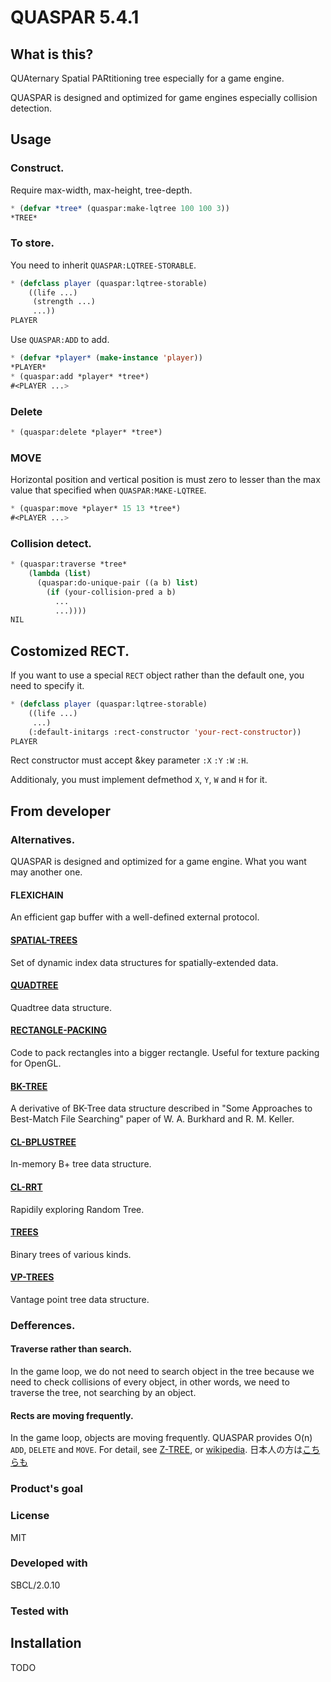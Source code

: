 # QUASPAR 5.4.1
## What is this?
QUAternary Spatial PARtitioning tree especially for a game engine.

QUASPAR is designed and optimized for game engines especially collision detection.

## Usage

### Construct.
Require max-width, max-height, tree-depth.

```lisp
* (defvar *tree* (quaspar:make-lqtree 100 100 3))
*TREE*
```

### To store.
You need to inherit `QUASPAR:LQTREE-STORABLE`.

```lisp
* (defclass player (quaspar:lqtree-storable)
    ((life ...)
     (strength ...)
     ...))
PLAYER
```
Use `QUASPAR:ADD` to add.

```lisp
* (defvar *player* (make-instance 'player))
*PLAYER*
* (quaspar:add *player* *tree*)
#<PLAYER ...>
```

### Delete

```lisp
* (quaspar:delete *player* *tree*)
```

### MOVE
Horizontal position and vertical position is must zero to lesser than the max value that
specified when `QUASPAR:MAKE-LQTREE`.

```lisp
* (quaspar:move *player* 15 13 *tree*)
#<PLAYER ...>
```

### Collision detect.

```lisp
* (quaspar:traverse *tree*
    (lambda (list)
      (quaspar:do-unique-pair ((a b) list)
        (if (your-collision-pred a b)
          ...
          ...))))
NIL
```

## Costomized RECT.
If you want to use a special `RECT` object rather than the default one,
you need to specify it.

```lisp
* (defclass player (quaspar:lqtree-storable)
    ((life ...)
     ...)
    (:default-initargs :rect-constructor 'your-rect-constructor))
PLAYER
```

Rect constructor must accept &key parameter `:X` `:Y` `:W` `:H`.

Additionaly, you must implement defmethod `X`, `Y`, `W` and `H` for it.

## From developer
### Alternatives.
QUASPAR is designed and optimized for a game engine.
What you want may another one.

#### FLEXICHAIN
An efficient gap buffer with a well-defined external protocol.

#### [SPATIAL-TREES](https://github.com/rpav/spatial-trees)
Set of dynamic index data structures for spatially-extended data.

#### [QUADTREE](https://github.com/takagi/quadtree)
Quadtree data structure.

#### [RECTANGLE-PACKING](https://github.com/woudshoo/rectangle-packing)
Code to pack rectangles into a bigger rectangle.  Useful for texture packing for OpenGL.

#### [BK-TREE](https://github.com/vy/bk-tree)
A derivative of BK-Tree data structure described in "Some Approaches to Best-Match File Searching" paper of W. A. Burkhard and R. M. Keller.

#### [CL-BPLUSTREE](https://github.com/ebobby/cl-bplustree)
In-memory B+ tree data structure.

#### [CL-RRT](https://github.com/guicho271828/cl-rrt)
Rapidily exploring Random Tree.

#### [TREES](https://github.com/froydnj/trees)
Binary trees of various kinds.

#### [VP-TREES](https://github.com/shamazmazum/vp-trees/)
Vantage point tree data structure.

### Defferences.
#### Traverse rather than search.
In the game loop, we do not need to search object in the tree because
we need to check collisions of every object, in other words,
we need to traverse the tree, not searching by an object.


#### Rects are moving frequently.
In the game loop, objects are moving frequently.
QUASPAR provides O(n) `ADD`, `DELETE` and `MOVE`.
For detail, see [Z-TREE](http://ztreesoft.com/uploads/Z-Tree.pdf),
or [wikipedia](https://en.wikipedia.org/wiki/Z-order_curve).
日本人の方は[こちらも](http://marupeke296.com/COL_2D_No8_QuadTree.html)

### Product's goal

### License
MIT

### Developed with
SBCL/2.0.10

### Tested with

## Installation
TODO
